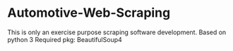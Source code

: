 # Automotive-Web-Scraping
This is only an exercise purpose scraping software development. 
Based on python 3
Required pkg: BeautifulSoup4


